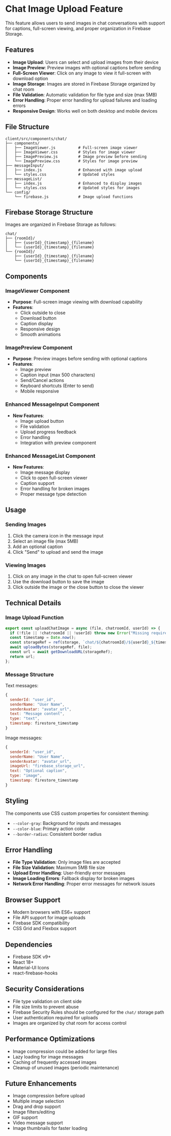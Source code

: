 # Chat Image Upload Feature

This feature allows users to send images in chat conversations with support for captions, full-screen viewing, and proper organization in Firebase Storage.

## Features

- **Image Upload**: Users can select and upload images from their device
- **Image Preview**: Preview images with optional captions before sending
- **Full-Screen Viewer**: Click on any image to view it full-screen with download option
- **Image Storage**: Images are stored in Firebase Storage organized by chat room
- **File Validation**: Automatic validation for file type and size (max 5MB)
- **Error Handling**: Proper error handling for upload failures and loading errors
- **Responsive Design**: Works well on both desktop and mobile devices

## File Structure

```
client/src/components/chat/
├── components/
│   ├── ImageViewer.js          # Full-screen image viewer
│   ├── ImageViewer.css         # Styles for image viewer
│   ├── ImagePreview.js         # Image preview before sending
│   └── ImagePreview.css        # Styles for image preview
├── messageInput/
│   ├── index.js                # Enhanced with image upload
│   └── styles.css              # Updated styles
├── messageList/
│   ├── index.js                # Enhanced to display images
│   └── styles.css              # Updated styles for images
└── config/
    └── firebase.js             # Image upload functions
```

## Firebase Storage Structure

Images are organized in Firebase Storage as follows:

```
chat/
├── {roomId}/
│   ├── {userId}_{timestamp}_{filename}
│   └── {userId}_{timestamp}_{filename}
└── {roomId}/
    ├── {userId}_{timestamp}_{filename}
    └── {userId}_{timestamp}_{filename}
```

## Components

### ImageViewer Component
- **Purpose**: Full-screen image viewing with download capability
- **Features**: 
  - Click outside to close
  - Download button
  - Caption display
  - Responsive design
  - Smooth animations

### ImagePreview Component
- **Purpose**: Preview images before sending with optional captions
- **Features**:
  - Image preview
  - Caption input (max 500 characters)
  - Send/Cancel actions
  - Keyboard shortcuts (Enter to send)
  - Mobile responsive

### Enhanced MessageInput Component
- **New Features**:
  - Image upload button
  - File validation
  - Upload progress feedback
  - Error handling
  - Integration with preview component

### Enhanced MessageList Component
- **New Features**:
  - Image message display
  - Click to open full-screen viewer
  - Caption support
  - Error handling for broken images
  - Proper message type detection

## Usage

### Sending Images

1. Click the camera icon in the message input
2. Select an image file (max 5MB)
3. Add an optional caption
4. Click "Send" to upload and send the image

### Viewing Images

1. Click on any image in the chat to open full-screen viewer
2. Use the download button to save the image
3. Click outside the image or the close button to close the viewer

## Technical Details

### Image Upload Function

```javascript
export const uploadChatImage = async (file, chatroomId, userId) => {
  if (!file || !chatroomId || !userId) throw new Error("Missing required parameters");
  const timestamp = Date.now();
  const storageRef = ref(storage, `chat/${chatroomId}/${userId}_${timestamp}_${file.name}`);
  await uploadBytes(storageRef, file);
  const url = await getDownloadURL(storageRef);
  return url;
};
```

### Message Structure

Text messages:
```javascript
{
  senderId: "user_id",
  senderName: "User Name",
  senderAvatar: "avatar_url",
  text: "Message content",
  type: "text",
  timestamp: firestore_timestamp
}
```

Image messages:
```javascript
{
  senderId: "user_id",
  senderName: "User Name", 
  senderAvatar: "avatar_url",
  imageUrl: "firebase_storage_url",
  text: "Optional caption",
  type: "image",
  timestamp: firestore_timestamp
}
```

## Styling

The components use CSS custom properties for consistent theming:
- `--color-gray`: Background for inputs and messages
- `--color-blue`: Primary action color
- `--border-radius`: Consistent border radius

## Error Handling

- **File Type Validation**: Only image files are accepted
- **File Size Validation**: Maximum 5MB file size
- **Upload Error Handling**: User-friendly error messages
- **Image Loading Errors**: Fallback display for broken images
- **Network Error Handling**: Proper error messages for network issues

## Browser Support

- Modern browsers with ES6+ support
- File API support for image uploads
- Firebase SDK compatibility
- CSS Grid and Flexbox support

## Dependencies

- Firebase SDK v9+
- React 18+
- Material-UI Icons
- react-firebase-hooks

## Security Considerations

- File type validation on client side
- File size limits to prevent abuse
- Firebase Security Rules should be configured for the `chat/` storage path
- User authentication required for uploads
- Images are organized by chat room for access control

## Performance Optimizations

- Image compression could be added for large files
- Lazy loading for image messages
- Caching of frequently accessed images
- Cleanup of unused images (periodic maintenance)

## Future Enhancements

- Image compression before upload
- Multiple image selection
- Drag and drop support
- Image filters/editing
- GIF support
- Video message support
- Image thumbnails for faster loading
